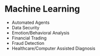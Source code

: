 # Machine Learning

- Automated Agents
- Data Security
- Emotion/Behavioral Analysis
- Financial Trading
- Fraud Detection
- Healthcare/Computer Assisted Diagnosis